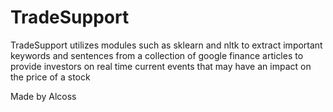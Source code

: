 # TradeSupport
TradeSupport utilizes modules such as sklearn and nltk to extract important keywords and sentences from a collection of google finance articles to provide investors on real time current events that may have an impact on the price of a stock

Made by Alcoss
